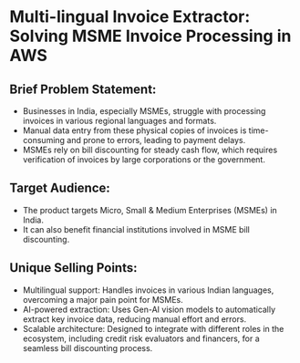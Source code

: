 # Multi-lingual Invoice Extractor: Solving MSME Invoice Processing in AWS

## Brief Problem Statement:
* Businesses in India, especially MSMEs, struggle with processing invoices in various regional languages and formats.
* Manual data entry from these physical copies of invoices is time-consuming and prone to errors, leading to payment delays.
* MSMEs rely on bill discounting for steady cash flow, which requires verification of invoices by large corporations or the government.
## Target Audience:
* The product targets Micro, Small & Medium Enterprises (MSMEs) in India.
* It can also benefit financial institutions involved in MSME bill discounting.
## Unique Selling Points:
* Multilingual support: Handles invoices in various Indian languages, overcoming a major pain point for MSMEs.
* AI-powered extraction: Uses Gen-AI vision models to automatically extract key invoice data, reducing manual effort and errors.
* Scalable architecture: Designed to integrate with different roles in the ecosystem, including credit risk evaluators and financers, for a seamless bill discounting process.
